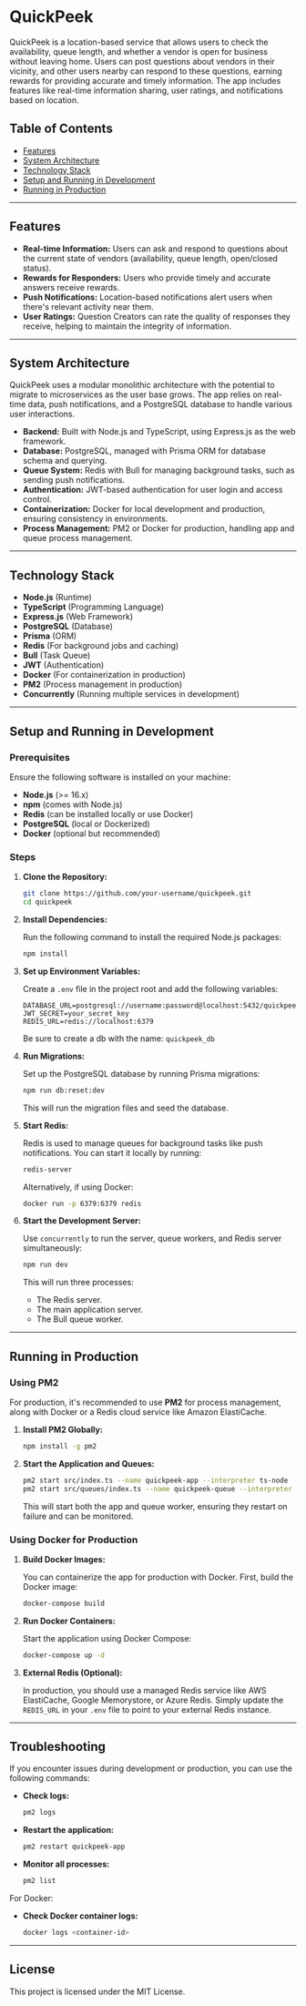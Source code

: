 # QuickPeek

QuickPeek is a location-based service that allows users to check the availability, queue length, and whether a vendor is open for business without leaving home. Users can post questions about vendors in their vicinity, and other users nearby can respond to these questions, earning rewards for providing accurate and timely information. The app includes features like real-time information sharing, user ratings, and notifications based on location.

## Table of Contents

- [Features](#features)
- [System Architecture](#system-architecture)
- [Technology Stack](#technology-stack)
- [Setup and Running in Development](#setup-and-running-in-development)
- [Running in Production](#running-in-production)

---

## Features

- **Real-time Information:** Users can ask and respond to questions about the current state of vendors (availability, queue length, open/closed status).
- **Rewards for Responders:** Users who provide timely and accurate answers receive rewards.
- **Push Notifications:** Location-based notifications alert users when there's relevant activity near them.
- **User Ratings:** Question Creators can rate the quality of responses they receive, helping to maintain the integrity of information.

---

## System Architecture

QuickPeek uses a modular monolithic architecture with the potential to migrate to microservices as the user base grows. The app relies on real-time data, push notifications, and a PostgreSQL database to handle various user interactions.

- **Backend:** Built with Node.js and TypeScript, using Express.js as the web framework.
- **Database:** PostgreSQL, managed with Prisma ORM for database schema and querying.
- **Queue System:** Redis with Bull for managing background tasks, such as sending push notifications.
- **Authentication:** JWT-based authentication for user login and access control.
- **Containerization:** Docker for local development and production, ensuring consistency in environments.
- **Process Management:** PM2 or Docker for production, handling app and queue process management.

---

## Technology Stack

- **Node.js** (Runtime)
- **TypeScript** (Programming Language)
- **Express.js** (Web Framework)
- **PostgreSQL** (Database)
- **Prisma** (ORM)
- **Redis** (For background jobs and caching)
- **Bull** (Task Queue)
- **JWT** (Authentication)
- **Docker** (For containerization in production)
- **PM2** (Process management in production)
- **Concurrently** (Running multiple services in development)

---

## Setup and Running in Development

### Prerequisites

Ensure the following software is installed on your machine:

- **Node.js** (>= 16.x)
- **npm** (comes with Node.js)
- **Redis** (can be installed locally or use Docker)
- **PostgreSQL** (local or Dockerized)
- **Docker** (optional but recommended)

### Steps

1. **Clone the Repository:**

   ```bash
   git clone https://github.com/your-username/quickpeek.git
   cd quickpeek
   ```

2. **Install Dependencies:**

   Run the following command to install the required Node.js packages:

   ```bash
   npm install
   ```

3. **Set up Environment Variables:**

   Create a `.env` file in the project root and add the following variables:

   ```
   DATABASE_URL=postgresql://username:password@localhost:5432/quickpeek_db
   JWT_SECRET=your_secret_key
   REDIS_URL=redis://localhost:6379
   ```

   Be sure to create a db with the name: `quickpeek_db`

4. **Run Migrations:**

   Set up the PostgreSQL database by running Prisma migrations:

   ```bash
   npm run db:reset:dev
   ```

   This will run the migration files and seed the database.

5. **Start Redis:**

   Redis is used to manage queues for background tasks like push notifications. You can start it locally by running:

   ```bash
   redis-server
   ```

   Alternatively, if using Docker:

   ```bash
   docker run -p 6379:6379 redis
   ```

6. **Start the Development Server:**

   Use `concurrently` to run the server, queue workers, and Redis server simultaneously:

   ```bash
   npm run dev
   ```

   This will run three processes:

   - The Redis server.
   - The main application server.
   - The Bull queue worker.

---

## Running in Production

### Using PM2

For production, it's recommended to use **PM2** for process management, along with Docker or a Redis cloud service like Amazon ElastiCache.

1. **Install PM2 Globally:**

   ```bash
   npm install -g pm2
   ```

2. **Start the Application and Queues:**

   ```bash
   pm2 start src/index.ts --name quickpeek-app --interpreter ts-node
   pm2 start src/queues/index.ts --name quickpeek-queue --interpreter ts-node
   ```

   This will start both the app and queue worker, ensuring they restart on failure and can be monitored.

### Using Docker for Production

1. **Build Docker Images:**

   You can containerize the app for production with Docker. First, build the Docker image:

   ```bash
   docker-compose build
   ```

2. **Run Docker Containers:**

   Start the application using Docker Compose:

   ```bash
   docker-compose up -d
   ```

3. **External Redis (Optional):**

   In production, you should use a managed Redis service like AWS ElastiCache, Google Memorystore, or Azure Redis. Simply update the `REDIS_URL` in your `.env` file to point to your external Redis instance.

---

## Troubleshooting

If you encounter issues during development or production, you can use the following commands:

- **Check logs:**

  ```bash
  pm2 logs
  ```

- **Restart the application:**

  ```bash
  pm2 restart quickpeek-app
  ```

- **Monitor all processes:**
  ```bash
  pm2 list
  ```

For Docker:

- **Check Docker container logs:**
  ```bash
  docker logs <container-id>
  ```

---

## License

This project is licensed under the MIT License.

```

```
